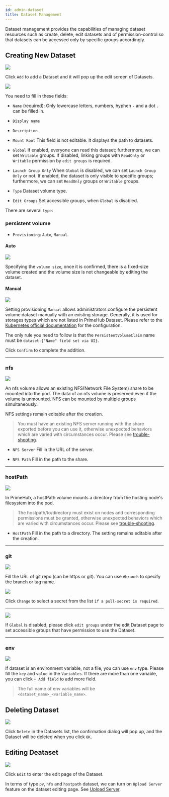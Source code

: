 ```yaml
---
id: admin-dataset
title: Dataset Management
---
```


Dataset management provides the capabilities of managing dataset resources such as create, delete, edit datasets and of permission-control so that datasets can be accessed only by specific groups accordingly.

## Creating New Dataset

![](assets/dataset_5_v26.png)

Click `Add` to add a Dataset and it will pop up the edit screen of Datasets.

![](assets/admin_dataset_v26.png)

You need to fill in these fields:

+ `Name` (required): Only lowercase letters, numbers, hyphen `-` and a dot `.` can be filled in.

+ `Display name`

+ `Description`

+ `Mount Root` This field is not editable. It displays the path to datasets.

+ `Global` If enabled, everyone can read this dataset; furthermore, we can set `Writable` groups. If disabled, linking groups with `ReadOnly` or `Writable` permission by `edit groups` is required.

+ `Launch Group Only` When `Global` is disabled, we can set `Launch Group Only` or not. If enabled, the dataset is only visible to specific groups; furthermore, we can set `ReadOnly` groups or `Writable` groups.

+ `Type` Dataset volume type.

+ `Edit Groups` Set accessible groups, when `Global` is disabled.

There are several `type`:

### persistent volume

+ `Provisioning`: `Auto`, `Manual`.

#### Auto

![](assets/dataset_pv_auto.png)

Specifying the `volume size`, once it is confirmed, there is a fixed-size volume created and the volume size is not changeable by editing the dataset.

#### Manual

![](assets/dataset_pv_manual.png)

Setting provisioning `Manual` allows administrators configure the persistent volume dataset manually with an existing storage. Generally, it is used for storages types which are not listed in PrimeHub Dataset. Please refer to the [Kubernetes official documentation](https://kubernetes.io/docs/concepts/storage/persistent-volumes/) for the configuration.

The only rule you need to follow is that the `PersistentVolumeClaim` name must be `dataset-{"Name" field set via UI}`.

Click `Confirm` to complete the addition.

---

### nfs

![](assets/dataset_nfs.png)

An nfs volume allows an existing NFS(Network File System) share to be mounted into the pod. The data of an nfs volume is preserved even if the volume is unmounted.
NFS can be mounted by multiple groups simultaneously.

NFS settings remain editable after the creation.

>You must have an existing NFS server running with the share exported before you can use it, otherwise unexpected behaviors which are varied with circumstances occur.
>Please see [trouble-shooting](../trouble/dataset-failure).

+ `NFS Server` Fill in the URL of the server.

+ `NFS Path` Fill in the path to the share.

---

### hostPath

![](assets/dataset_hostpath.png)

In PrimeHub, a hostPath volume mounts a directory from the hosting node's filesystem into the pod.

>The hostpath/to/directory must exist on nodes and corresponding permissions must be granted, otherwise unexpected behaviors which are varied with circumstances occur.
>Please see [trouble-shooting](../trouble/dataset-failure).

+ `HostPath` Fill in the path to a directory. The setting remains editable after the creation.

---

### git

![](assets/dataset_git.png)

Fill the URL of git repo (can be https or git). You can use `#branch` to specify the branch or tag name.

![](assets/dataset_secret_list.png)

Click `Change` to select a secret from the list `if a pull-secret is required`.

---

![](assets/edit_groups.png)

If `Global` is disabled, please click `edit groups` under the edit Dataset page to set accessible groups that have permission to use the Dataset.

---

### env

![](assets/dataset_env.png)

If dataset is an environment variable, not a file, you can use `env` type. Please fill the `key` and `value` in the `Variables`. If there are more than one variable, you can click `+ Add field` to add more field.

>The full name of env variables will be `<dataset_name>_<variable_name>`.



## Deleting Dataset

![](assets/actions.png)

Click `Delete` in the Datasets list, the confirmation dialog will pop up, and the Dataset will be deleted when you click `OK`.

## Editing Deataset

![](assets/actions.png)

Click `Edit` to enter the edit page of the Dataset.

In terms of type `pv`, `nfs` and `hostpath` dataset, we can turn on `Upload Server` feature on the dataset editing page. See [Upload Server](admin-uploader).
